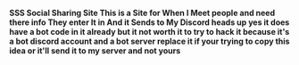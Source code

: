 **SSS Social Sharing Site This is a Site for When I Meet people and need there info They enter It in And it Sends to My Discord heads up yes it does have a bot code in it already but it not worth it to try to hack it because it's a bot discord account and a bot server replace it if your trying to copy this idea or it'll send it to my server and not yours**
